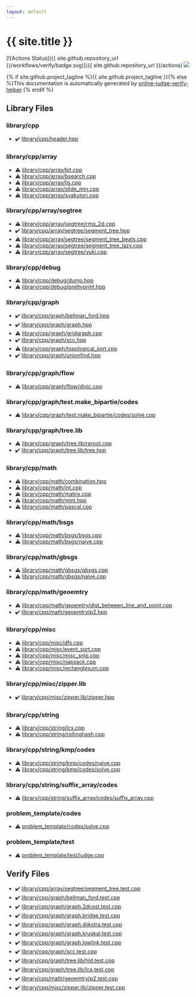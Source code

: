 ```yaml
---
layout: default
---
```


<!-- mathjax config similar to math.stackexchange -->
<script type="text/javascript" async
  src="https://cdnjs.cloudflare.com/ajax/libs/mathjax/2.7.5/MathJax.js?config=TeX-MML-AM_CHTML">
</script>
<script type="text/x-mathjax-config">
  MathJax.Hub.Config({
    TeX: { equationNumbers: { autoNumber: "AMS" }},
    tex2jax: {
      inlineMath: [ ['$','$'] ],
      processEscapes: true
    },
    "HTML-CSS": { matchFontHeight: false },
    displayAlign: "left",
    displayIndent: "2em"
  });
</script>

<script type="text/javascript" src="https://cdnjs.cloudflare.com/ajax/libs/jquery/3.4.1/jquery.min.js"></script>
<script src="https://cdn.jsdelivr.net/npm/jquery-balloon-js@1.1.2/jquery.balloon.min.js" integrity="sha256-ZEYs9VrgAeNuPvs15E39OsyOJaIkXEEt10fzxJ20+2I=" crossorigin="anonymous"></script>
<script type="text/javascript" src="assets/js/copy-button.js"></script>
<link rel="stylesheet" href="assets/css/copy-button.css" />


# {{ site.title }}

[![Actions Status]({{ site.github.repository_url }}/workflows/verify/badge.svg)]({{ site.github.repository_url }}/actions)
<a href="{{ site.github.repository_url }}"><img src="https://img.shields.io/github/last-commit/{{ site.github.owner_name }}/{{ site.github.repository_name }}" /></a>

{% if site.github.project_tagline %}{{ site.github.project_tagline }}{% else %}This documentation is automatically generated by <a href="https://github.com/kmyk/online-judge-verify-helper">online-judge-verify-helper</a>.{% endif %}

## Library Files

<div id="b74e03aadbcf5e719ddbe48ef08361fd"></div>

### library/cpp

* :heavy_check_mark: <a href="library/library/cpp/header.hpp.html">library/cpp/header.hpp</a>


<div id="0e902850ca3e9230d87c81984f25b3bb"></div>

### library/cpp/array

* :warning: <a href="library/library/cpp/array/bit.cpp.html">library/cpp/array/bit.cpp</a>
* :warning: <a href="library/library/cpp/array/bsearch.cpp.html">library/cpp/array/bsearch.cpp</a>
* :warning: <a href="library/library/cpp/array/lis.cpp.html">library/cpp/array/lis.cpp</a>
* :warning: <a href="library/library/cpp/array/slide_min.cpp.html">library/cpp/array/slide_min.cpp</a>
* :warning: <a href="library/library/cpp/array/syakutori.cpp.html">library/cpp/array/syakutori.cpp</a>


<div id="ebc279bbe94c10384fe9898d1a2c958d"></div>

### library/cpp/array/segtree

* :warning: <a href="library/library/cpp/array/segtree/rmq_2d.cpp.html">library/cpp/array/segtree/rmq_2d.cpp</a>
* :heavy_check_mark: <a href="library/library/cpp/array/segtree/segment_tree.hpp.html">library/cpp/array/segtree/segment_tree.hpp</a>
* :warning: <a href="library/library/cpp/array/segtree/segment_tree_beats.cpp.html">library/cpp/array/segtree/segment_tree_beats.cpp</a>
* :warning: <a href="library/library/cpp/array/segtree/segment_tree_lazy.cpp.html">library/cpp/array/segtree/segment_tree_lazy.cpp</a>
* :warning: <a href="library/library/cpp/array/segtree/yuki.cpp.html">library/cpp/array/segtree/yuki.cpp</a>


<div id="dbefae66adc6b6e178b4020d7ee0c756"></div>

### library/cpp/debug

* :warning: <a href="library/library/cpp/debug/dump.hpp.html">library/cpp/debug/dump.hpp</a>
* :warning: <a href="library/library/cpp/debug/prettyprint.hpp.html">library/cpp/debug/prettyprint.hpp</a>


<div id="df01edd2bf6d13defce1efe9440d670c"></div>

### library/cpp/graph

* :heavy_check_mark: <a href="library/library/cpp/graph/bellman_ford.hpp.html">library/cpp/graph/bellman_ford.hpp</a>
* :heavy_check_mark: <a href="library/library/cpp/graph/graph.hpp.html">library/cpp/graph/graph.hpp</a>
* :warning: <a href="library/library/cpp/graph/gridgraph.cpp.html">library/cpp/graph/gridgraph.cpp</a>
* :heavy_check_mark: <a href="library/library/cpp/graph/scc.hpp.html">library/cpp/graph/scc.hpp</a>
* :warning: <a href="library/library/cpp/graph/topological_sort.cpp.html">library/cpp/graph/topological_sort.cpp</a>
* :heavy_check_mark: <a href="library/library/cpp/graph/unionfind.hpp.html">library/cpp/graph/unionfind.hpp</a>


<div id="08be9a8a45b2e811a312f82c2e412c8c"></div>

### library/cpp/graph/flow

* :warning: <a href="library/library/cpp/graph/flow/dinic.cpp.html">library/cpp/graph/flow/dinic.cpp</a>


<div id="705d3ed53d77dbb4f313b001665c2a66"></div>

### library/cpp/graph/test.make_bipartie/codes

* :warning: <a href="library/library/cpp/graph/test.make_bipartie/codes/solve.cpp.html">library/cpp/graph/test.make_bipartie/codes/solve.cpp</a>


<div id="eaeee77e776a943cad05fb3e3b603f65"></div>

### library/cpp/graph/tree.lib

* :warning: <a href="library/library/cpp/graph/tree.lib/reroot.cpp.html">library/cpp/graph/tree.lib/reroot.cpp</a>
* :heavy_check_mark: <a href="library/library/cpp/graph/tree.lib/tree.hpp.html">library/cpp/graph/tree.lib/tree.hpp</a>


<div id="38e8a99339d0d505d14feb619e0537d8"></div>

### library/cpp/math

* :warning: <a href="library/library/cpp/math/combination.hpp.html">library/cpp/math/combination.hpp</a>
* :warning: <a href="library/library/cpp/math/int.cpp.html">library/cpp/math/int.cpp</a>
* :warning: <a href="library/library/cpp/math/matrix.cpp.html">library/cpp/math/matrix.cpp</a>
* :warning: <a href="library/library/cpp/math/mint.hpp.html">library/cpp/math/mint.hpp</a>
* :warning: <a href="library/library/cpp/math/pascal.cpp.html">library/cpp/math/pascal.cpp</a>


<div id="51139f4eb77e81dbd61f182500602d94"></div>

### library/cpp/math/bsgs

* :warning: <a href="library/library/cpp/math/bsgs/bsgs.cpp.html">library/cpp/math/bsgs/bsgs.cpp</a>
* :warning: <a href="library/library/cpp/math/bsgs/naive.cpp.html">library/cpp/math/bsgs/naive.cpp</a>


<div id="9d994c49b3b2b338ab838471a698a660"></div>

### library/cpp/math/gbsgs

* :warning: <a href="library/library/cpp/math/gbsgs/gbsgs.cpp.html">library/cpp/math/gbsgs/gbsgs.cpp</a>
* :warning: <a href="library/library/cpp/math/gbsgs/naive.cpp.html">library/cpp/math/gbsgs/naive.cpp</a>


<div id="cef394f212ede05bd80525fdb8bcaf21"></div>

### library/cpp/math/geoemtry

* :warning: <a href="library/library/cpp/math/geoemtry/dist_between_line_and_point.cpp.html">library/cpp/math/geoemtry/dist_between_line_and_point.cpp</a>
* :heavy_check_mark: <a href="library/library/cpp/math/geoemtry/p2.hpp.html">library/cpp/math/geoemtry/p2.hpp</a>


<div id="b4c52cffc478acefbc1ee6a9d0578055"></div>

### library/cpp/misc

* :warning: <a href="library/library/cpp/misc/dfs.cpp.html">library/cpp/misc/dfs.cpp</a>
* :warning: <a href="library/library/cpp/misc/event_sort.cpp.html">library/cpp/misc/event_sort.cpp</a>
* :warning: <a href="library/library/cpp/misc/misc_snip.cpp.html">library/cpp/misc/misc_snip.cpp</a>
* :warning: <a href="library/library/cpp/misc/napsack.cpp.html">library/cpp/misc/napsack.cpp</a>
* :warning: <a href="library/library/cpp/misc/rectanglesum.cpp.html">library/cpp/misc/rectanglesum.cpp</a>


<div id="04045c664907c0ef027b886794febe26"></div>

### library/cpp/misc/zipper.lib

* :heavy_check_mark: <a href="library/library/cpp/misc/zipper.lib/zipper.hpp.html">library/cpp/misc/zipper.lib/zipper.hpp</a>


<div id="6e84951d1d0c19ce3fef1705f200b877"></div>

### library/cpp/string

* :warning: <a href="library/library/cpp/string/lcs.cpp.html">library/cpp/string/lcs.cpp</a>
* :warning: <a href="library/library/cpp/string/rollinghash.cpp.html">library/cpp/string/rollinghash.cpp</a>


<div id="c4edc97866360646965a77b5500cc883"></div>

### library/cpp/string/kmp/codes

* :warning: <a href="library/library/cpp/string/kmp/codes/naive.cpp.html">library/cpp/string/kmp/codes/naive.cpp</a>
* :warning: <a href="library/library/cpp/string/kmp/codes/solve.cpp.html">library/cpp/string/kmp/codes/solve.cpp</a>


<div id="04b9fdf3733e033461bbd7a8ed473f54"></div>

### library/cpp/string/suffix_array/codes

* :warning: <a href="library/library/cpp/string/suffix_array/codes/suffix_array.cpp.html">library/cpp/string/suffix_array/codes/suffix_array.cpp</a>


<div id="dd26a324a0aa66900316935adc80e31b"></div>

### problem_template/codes

* :warning: <a href="library/problem_template/codes/solve.cpp.html">problem_template/codes/solve.cpp</a>


<div id="76c92c32675513a9b45b3a525f3ad871"></div>

### problem_template/test

* :warning: <a href="library/problem_template/test/judge.cpp.html">problem_template/test/judge.cpp</a>


## Verify Files

* :heavy_check_mark: <a href="verify/library/cpp/array/segtree/segment_tree.test.cpp.html">library/cpp/array/segtree/segment_tree.test.cpp</a>
* :heavy_check_mark: <a href="verify/library/cpp/graph/bellman_ford.test.cpp.html">library/cpp/graph/bellman_ford.test.cpp</a>
* :heavy_check_mark: <a href="verify/library/cpp/graph/graph.2dcost.test.cpp.html">library/cpp/graph/graph.2dcost.test.cpp</a>
* :heavy_check_mark: <a href="verify/library/cpp/graph/graph.bridge.test.cpp.html">library/cpp/graph/graph.bridge.test.cpp</a>
* :heavy_check_mark: <a href="verify/library/cpp/graph/graph.dijkstra.test.cpp.html">library/cpp/graph/graph.dijkstra.test.cpp</a>
* :heavy_check_mark: <a href="verify/library/cpp/graph/graph.kruskal.test.cpp.html">library/cpp/graph/graph.kruskal.test.cpp</a>
* :heavy_check_mark: <a href="verify/library/cpp/graph/graph.lowlink.test.cpp.html">library/cpp/graph/graph.lowlink.test.cpp</a>
* :heavy_check_mark: <a href="verify/library/cpp/graph/scc.test.cpp.html">library/cpp/graph/scc.test.cpp</a>
* :heavy_check_mark: <a href="verify/library/cpp/graph/tree.lib/hld.test.cpp.html">library/cpp/graph/tree.lib/hld.test.cpp</a>
* :heavy_check_mark: <a href="verify/library/cpp/graph/tree.lib/lca.test.cpp.html">library/cpp/graph/tree.lib/lca.test.cpp</a>
* :heavy_check_mark: <a href="verify/library/cpp/math/geoemtry/p2.test.cpp.html">library/cpp/math/geoemtry/p2.test.cpp</a>
* :heavy_check_mark: <a href="verify/library/cpp/misc/zipper.lib/zipper.test.cpp.html">library/cpp/misc/zipper.lib/zipper.test.cpp</a>


